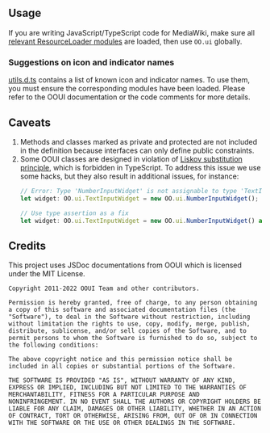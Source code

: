 ## Usage
If you are writing JavaScript/TypeScript code for MediaWiki, make sure all [relevant ResourceLoader modules](https://www.mediawiki.org/wiki/OOUI/Using_OOUI_in_MediaWiki#JavaScript) are loaded, then use `OO.ui` globally.

### Suggestions on icon and indicator names
[utils.d.ts](utils.d.ts) contains a list of known icon and indicator names. To use them, you must ensure the corresponding modules have been loaded.
Please refer to the OOUI documentation or the code comments for more details.

## Caveats
1. Methods and classes marked as private and protected are not included in the definition because interfaces can only define public constraints.
2. Some OOUI classes are designed in violation of [Liskov substitution principle](https://en.wikipedia.org/wiki/Liskov_substitution_principle), which is forbidden in TypeScript. To address this issue we use some hacks, but they also result in additional issues, for instance:
    ```ts
    // Error: Type 'NumberInputWidget' is not assignable to type 'TextInputWidget'...
    let widget: OO.ui.TextInputWidget = new OO.ui.NumberInputWidget();

    // Use type assertion as a fix
    let widget: OO.ui.TextInputWidget = new OO.ui.NumberInputWidget() as unknown as OO.ui.TextInputWidget;
    ```


## Credits
This project uses JSDoc documentations from OOUI which is licensed under the MIT License.

```
Copyright 2011-2022 OOUI Team and other contributors.

Permission is hereby granted, free of charge, to any person obtaining
a copy of this software and associated documentation files (the
"Software"), to deal in the Software without restriction, including
without limitation the rights to use, copy, modify, merge, publish,
distribute, sublicense, and/or sell copies of the Software, and to
permit persons to whom the Software is furnished to do so, subject to
the following conditions:

The above copyright notice and this permission notice shall be
included in all copies or substantial portions of the Software.

THE SOFTWARE IS PROVIDED "AS IS", WITHOUT WARRANTY OF ANY KIND,
EXPRESS OR IMPLIED, INCLUDING BUT NOT LIMITED TO THE WARRANTIES OF
MERCHANTABILITY, FITNESS FOR A PARTICULAR PURPOSE AND
NONINFRINGEMENT. IN NO EVENT SHALL THE AUTHORS OR COPYRIGHT HOLDERS BE
LIABLE FOR ANY CLAIM, DAMAGES OR OTHER LIABILITY, WHETHER IN AN ACTION
OF CONTRACT, TORT OR OTHERWISE, ARISING FROM, OUT OF OR IN CONNECTION
WITH THE SOFTWARE OR THE USE OR OTHER DEALINGS IN THE SOFTWARE.
```
